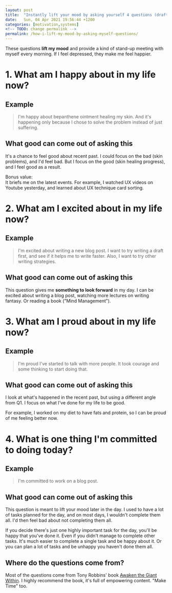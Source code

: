 ```yaml
---
layout: post
title:  "Instantly lift your mood by asking yourself 4 questions (draft)"
date:   Sun, 04 Apr 2021 19:56:44 +1200
categories: [motivation,systems]
<!-- TODO: change permalink -->
permalink: /how-i-lift-my-mood-by-asking-myself-questions/
---
```


<!-- Present, future, past -->
These questions **lift my mood** and provide a kind of stand-up meeting with
myself every morning. If I feel depressed, they make me feel happier.

# 1. What am I happy about in my life now?

## Example
> I'm happy about bepanthene ointment healing my skin. And it's happening only
  because I chose to solve the problem instead of just suffering.

## What good can come out of asking this

It's a chance to feel good about recent past. I could focus on the bad (skin
problems), and I'd feel bad. But I focus on the good (skin healing progress),
and I feel good as a result.

Bonus value:<br>
It briefs me on the latest events. For example, I watched UX videos on Youtube
yesterday, and learned about UX technique card sorting.

# 2. What am I excited about in my life now?

## Example

> I'm excited about writing a new blog post. I want to try writing a draft
> first, and see if it helps me to write faster. Also, I want to try other
> writing strategies.

## What good can come out of asking this

This question gives me **something to look forward** in my day. I can be excited
about writing a blog post, watching more lectures on writing fantasy. Or reading
a book ("Mind Management").

# 3. What am I proud about in my life now?

## Example
> I'm proud I've started to talk with more people. It took courage and some
> thinking to start doing that.

## What good can come out of asking this

I look at what's happened in the recent past, but using a different angle from
Q1. I focus on what I've done for my life to be good.

For example, I worked on my diet to have fats and protein, so I can be proud of
me feeling better now.

# 4. What is one thing I'm committed to doing today?

## Example
> I'm committed to work on a blog post.

## What good can come out of asking this

This question is meant to lift your mood later in the day. I used to have a lot
of tasks planned for the day, and on most days, I wouldn't complete them all.
I'd then feel bad about not completing them all.

If you decide there's just one highly important task for the day, you'll be
happy that you've done it. Even if you didn't manage to complete other tasks.
It's much easier to complete a single task and be happy about it. Or you can
plan a lot of tasks and be unhappy you haven't done them all.

## Where do the questions come from?

Most of the questions come from Tony Robbins' book [Awaken the Giant
Within](https://www.goodreads.com/book/show/180116.Awaken_the_Giant_Within?ac=1&from_search=true&qid=YRN1pWVUkI&rank=1). I highly recommend the book, it's full of empowering content. "Make Time" too.

